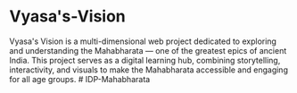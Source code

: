 # Vyasa's-Vision
Vyasa's Vision is a multi-dimensional web project dedicated to exploring and understanding the Mahabharata — one of the greatest epics of ancient India. This project serves as a digital learning hub, combining storytelling, interactivity, and visuals to make the Mahabharata accessible and engaging for all age groups.
#   I D P - M a h a b h a r a t a  
 